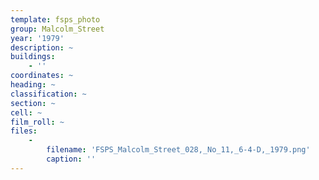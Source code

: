 ```yaml
---
template: fsps_photo
group: Malcolm_Street
year: '1979'
description: ~
buildings:
    - ''
coordinates: ~
heading: ~
classification: ~
section: ~
cell: ~
film_roll: ~
files:
    -
        filename: 'FSPS_Malcolm_Street_028,_No_11,_6-4-D,_1979.png'
        caption: ''
---
```

